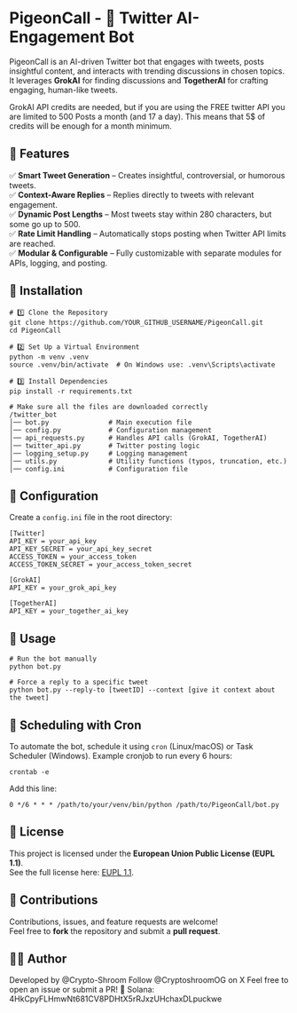 # PigeonCall - 📢 Twitter AI-Engagement Bot
PigeonCall is an AI-driven Twitter bot that engages with tweets, posts insightful content, and interacts with trending discussions in chosen topics. It leverages **GrokAI** for finding discussions and **TogetherAI** for crafting engaging, human-like tweets.

GrokAI API credits are needed, but if you are using the FREE twitter API you are limited to 500 Posts a month (and 17 a day). This means that 5$ of credits will be enough for a month minimum. 

## 🚀 Features
✅ **Smart Tweet Generation** – Creates insightful, controversial, or humorous tweets.  
✅ **Context-Aware Replies** – Replies directly to tweets with relevant engagement.  
✅ **Dynamic Post Lengths** – Most tweets stay within 280 characters, but some go up to 500.  
✅ **Rate Limit Handling** – Automatically stops posting when Twitter API limits are reached.  
✅ **Modular & Configurable** – Fully customizable with separate modules for APIs, logging, and posting.  


## 🔧 Installation

```
# 1️⃣ Clone the Repository
git clone https://github.com/YOUR_GITHUB_USERNAME/PigeonCall.git
cd PigeonCall

# 2️⃣ Set Up a Virtual Environment
python -m venv .venv
source .venv/bin/activate  # On Windows use: .venv\Scripts\activate

# 3️⃣ Install Dependencies
pip install -r requirements.txt

# Make sure all the files are downloaded correctly
/twitter_bot
│── bot.py               # Main execution file
│── config.py            # Configuration management
│── api_requests.py      # Handles API calls (GrokAI, TogetherAI)
│── twitter_api.py       # Twitter posting logic
│── logging_setup.py     # Logging management
│── utils.py             # Utility functions (typos, truncation, etc.)
│── config.ini           # Configuration file 

```

## 🔑 Configuration

Create a `config.ini` file in the root directory:

```
[Twitter]
API_KEY = your_api_key
API_KEY_SECRET = your_api_key_secret
ACCESS_TOKEN = your_access_token
ACCESS_TOKEN_SECRET = your_access_token_secret

[GrokAI]
API_KEY = your_grok_api_key

[TogetherAI]
API_KEY = your_together_ai_key
```

## 📝 Usage

```
# Run the bot manually
python bot.py

# Force a reply to a specific tweet
python bot.py --reply-to [tweetID] --context [give it context about the tweet]
```

## 📅 Scheduling with Cron

To automate the bot, schedule it using `cron` (Linux/macOS) or Task Scheduler (Windows). Example cronjob to run every 6 hours:

```
crontab -e
```

Add this line:

```
0 */6 * * * /path/to/your/venv/bin/python /path/to/PigeonCall/bot.py
```

## 📜 License

This project is licensed under the **European Union Public License (EUPL 1.1)**.  
See the full license here: [EUPL 1.1](https://joinup.ec.europa.eu/collection/eupl/eupl-text-eupl-11).

## 🤝 Contributions

Contributions, issues, and feature requests are welcome!  
Feel free to **fork** the repository and submit a **pull request**.

## 👨‍💻 Author
Developed by @Crypto-Shroom
Follow @CryptoshroomOG on X
Feel free to open an issue or submit a PR! 🚀
Solana: 4HkCpyFLHmwNt681CV8PDHtX5rRJxzUHchaxDLpuckwe
